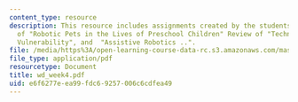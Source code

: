 ```yaml
---
content_type: resource
description: This resource includes assignments created by the students on review
  of "Robotic Pets in the Lives of Preschool Children" Review of "Technology and Human
  Vulnerability", and  "Assistive Robotics ..".
file: /media/https%3A/open-learning-course-data-rc.s3.amazonaws.com/mas-965-relational-machines-spring-2005/e6f6277eea99fdc69257006c6cdfea49_wd_week4.pdf
file_type: application/pdf
resourcetype: Document
title: wd_week4.pdf
uid: e6f6277e-ea99-fdc6-9257-006c6cdfea49
---
```

